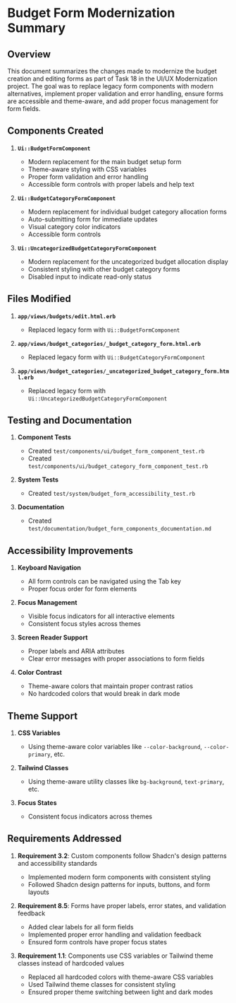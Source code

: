 # Budget Form Modernization Summary

## Overview

This document summarizes the changes made to modernize the budget creation and editing forms as part of Task 18 in the UI/UX Modernization project. The goal was to replace legacy form components with modern alternatives, implement proper validation and error handling, ensure forms are accessible and theme-aware, and add proper focus management for form fields.

## Components Created

1. **`Ui::BudgetFormComponent`**
   - Modern replacement for the main budget setup form
   - Theme-aware styling with CSS variables
   - Proper form validation and error handling
   - Accessible form controls with proper labels and help text

2. **`Ui::BudgetCategoryFormComponent`**
   - Modern replacement for individual budget category allocation forms
   - Auto-submitting form for immediate updates
   - Visual category color indicators
   - Accessible form controls

3. **`Ui::UncategorizedBudgetCategoryFormComponent`**
   - Modern replacement for the uncategorized budget allocation display
   - Consistent styling with other budget category forms
   - Disabled input to indicate read-only status

## Files Modified

1. **`app/views/budgets/edit.html.erb`**
   - Replaced legacy form with `Ui::BudgetFormComponent`

2. **`app/views/budget_categories/_budget_category_form.html.erb`**
   - Replaced legacy form with `Ui::BudgetCategoryFormComponent`

3. **`app/views/budget_categories/_uncategorized_budget_category_form.html.erb`**
   - Replaced legacy form with `Ui::UncategorizedBudgetCategoryFormComponent`

## Testing and Documentation

1. **Component Tests**
   - Created `test/components/ui/budget_form_component_test.rb`
   - Created `test/components/ui/budget_category_form_component_test.rb`

2. **System Tests**
   - Created `test/system/budget_form_accessibility_test.rb`

3. **Documentation**
   - Created `test/documentation/budget_form_components_documentation.md`

## Accessibility Improvements

1. **Keyboard Navigation**
   - All form controls can be navigated using the Tab key
   - Proper focus order for form elements

2. **Focus Management**
   - Visible focus indicators for all interactive elements
   - Consistent focus styles across themes

3. **Screen Reader Support**
   - Proper labels and ARIA attributes
   - Clear error messages with proper associations to form fields

4. **Color Contrast**
   - Theme-aware colors that maintain proper contrast ratios
   - No hardcoded colors that would break in dark mode

## Theme Support

1. **CSS Variables**
   - Using theme-aware color variables like `--color-background`, `--color-primary`, etc.

2. **Tailwind Classes**
   - Using theme-aware utility classes like `bg-background`, `text-primary`, etc.

3. **Focus States**
   - Consistent focus indicators across themes

## Requirements Addressed

1. **Requirement 3.2**: Custom components follow Shadcn's design patterns and accessibility standards
   - Implemented modern form components with consistent styling
   - Followed Shadcn design patterns for inputs, buttons, and form layouts

2. **Requirement 8.5**: Forms have proper labels, error states, and validation feedback
   - Added clear labels for all form fields
   - Implemented proper error handling and validation feedback
   - Ensured form controls have proper focus states

3. **Requirement 1.1**: Components use CSS variables or Tailwind theme classes instead of hardcoded values
   - Replaced all hardcoded colors with theme-aware CSS variables
   - Used Tailwind theme classes for consistent styling
   - Ensured proper theme switching between light and dark modes